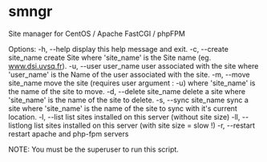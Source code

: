 smngr
=====

Site manager for CentOS / Apache FastCGI / phpFPM

  Options:
  -h, --help      display this help message and exit.
  -c, --create site_name    create Site
                                where 'site_name' is the Site name (eg. www.dsi.uvsq.fr).
  -u, --user user_name    user associated with the site
                                where 'user_name' is the Name of the user associated with the site.
  -m, --move site_name    move the site (requires user argument : -u)
                                where 'site_name' is the name of the site to move.
  -d, --delete site_name    delete a site
                                where 'site_name' is the name of the site to delete.
  -s, --sync site_name    sync a site
                                where 'site_name' is the name of the site to sync with it\'s current location.
  -l, --list              list sites installed on this server (without site size)
  -ll, --listlong           list sites installed on this server (with site size = slow !)
  -r, --restart           restart apache and php-fpm servers

  NOTE: You must be the superuser to run this script.

